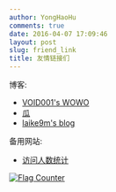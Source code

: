 ```yaml
---
author: YongHaoHu
comments: true
date: 2016-04-07 17:09:46
layout: post
slug: friend_link
title: 友情链接们
---
```


博客: 

* [VOID001's WOWO](http://120.27.97.96/)
* [瓜](https://desgard.com/)
* [laike9m's blog ](https://laike9m.com/)


备用网站:

* [访问人数统计](http://tongji.baidu.com/web/20589676/overview/sole?siteId=8913611)

<a href="http://info.flagcounter.com/1zJQ"><img src="http://s01.flagcounter.com/countxl/1zJQ/bg_D8C2FF/txt_000000/border_CCCCCC/columns_2/maxflags_4/viewers_0/labels_0/pageviews_1/flags_0/percent_0/" alt="Flag Counter" border="0"></a>

